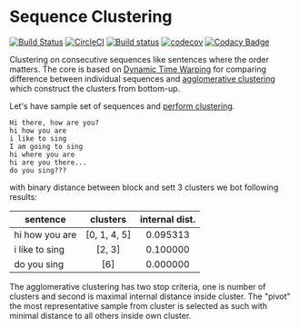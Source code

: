 # Sequence Clustering

[![Build Status](https://travis-ci.org/Borda/pySeqClust.svg?branch=master)](https://travis-ci.org/Borda/pySeqClust)
[![CircleCI](https://circleci.com/gh/Borda/pySeqClust/tree/master.svg?style=svg)](https://circleci.com/gh/Borda/pySeqClust/tree/master)
[![Build status](https://ci.appveyor.com/api/projects/status/3v0q2514jabbap7f?svg=true)](https://ci.appveyor.com/project/Borda/pyseqclust)
[![codecov](https://codecov.io/gh/Borda/pySeqClust/branch/master/graph/badge.svg)](https://codecov.io/gh/Borda/pySeqClust)
[![Codacy Badge](https://api.codacy.com/project/badge/Grade/12f029b7342c478c982854565ff7c5f4)](https://www.codacy.com/project/Borda/pySClust/dashboard?utm_source=github.com&amp;utm_medium=referral&amp;utm_content=Borda/pySClust&amp;utm_campaign=Badge_Grade_Dashboard)

Clustering on consecutive sequences like sentences where the order matters.
The core is based on [Dynamic Time Warping](https://en.wikipedia.org/wiki/Dynamic_time_warping) for comparing difference between individual sequences and [agglomerative clustering](https://en.wikipedia.org/wiki/Hierarchical_clustering) which construct the clusters from bottom-up.

Let's have sample set of sequences and [perform clustering](notebooks/sample_text.ipynb).
```
Hi there, how are you?
hi how you are
i like to sing
I am going to sing
hi where you are
hi are you there...
do you sing???
```
with binary distance between block and sett 3 clusters we bot following results:

|   sentence    |	clusters	|   internal dist.  |
|---|:---:|:---:|
|   hi how you are  |	[0, 1, 4, 5]    |	0.095313    |
|   i like to sing  |	[2, 3]  |	0.100000    |
|   do you sing |	[6] |	0.000000    |


The agglomerative clustering has two stop criteria, one is number of clusters and second is maximal internal distance inside cluster.
The "pivot" the most representative sample from cluster is selected as such with minimal distance to all others inside own cluster.
